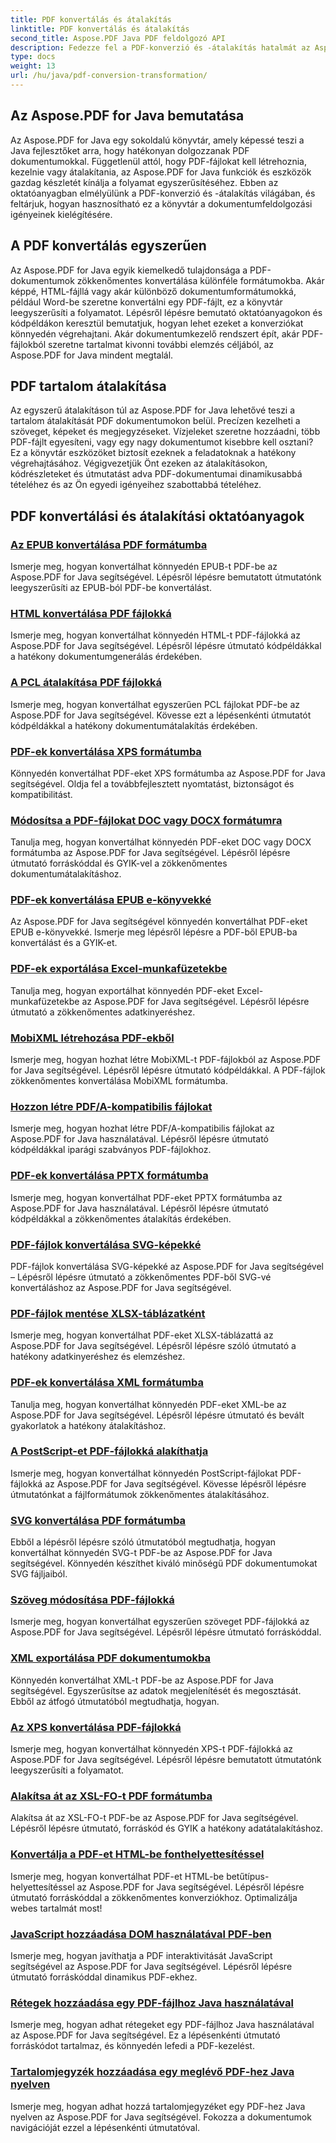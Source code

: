 ```yaml
---
title: PDF konvertálás és átalakítás
linktitle: PDF konvertálás és átalakítás
second_title: Aspose.PDF Java PDF feldolgozó API
description: Fedezze fel a PDF-konverzió és -átalakítás hatalmát az Aspose.PDF for Java segítségével – Átfogó oktatóanyagok fejlesztőknek. Fejlessze PDF-feldolgozási készségeit még ma!
type: docs
weight: 13
url: /hu/java/pdf-conversion-transformation/
---
```


## Az Aspose.PDF for Java bemutatása

Az Aspose.PDF for Java egy sokoldalú könyvtár, amely képessé teszi a Java fejlesztőket arra, hogy hatékonyan dolgozzanak PDF dokumentumokkal. Függetlenül attól, hogy PDF-fájlokat kell létrehoznia, kezelnie vagy átalakítania, az Aspose.PDF for Java funkciók és eszközök gazdag készletét kínálja a folyamat egyszerűsítéséhez. Ebben az oktatóanyagban elmélyülünk a PDF-konverzió és -átalakítás világában, és feltárjuk, hogyan hasznosítható ez a könyvtár a dokumentumfeldolgozási igényeinek kielégítésére.

## A PDF konvertálás egyszerűen

Az Aspose.PDF for Java egyik kiemelkedő tulajdonsága a PDF-dokumentumok zökkenőmentes konvertálása különféle formátumokba. Akár képpé, HTML-fájllá vagy akár különböző dokumentumformátumokká, például Word-be szeretne konvertálni egy PDF-fájlt, ez a könyvtár leegyszerűsíti a folyamatot. Lépésről lépésre bemutató oktatóanyagokon és kódpéldákon keresztül bemutatjuk, hogyan lehet ezeket a konverziókat könnyedén végrehajtani. Akár dokumentumkezelő rendszert épít, akár PDF-fájlokból szeretne tartalmat kivonni további elemzés céljából, az Aspose.PDF for Java mindent megtalál.

## PDF tartalom átalakítása

Az egyszerű átalakításon túl az Aspose.PDF for Java lehetővé teszi a tartalom átalakítását PDF dokumentumokon belül. Precízen kezelheti a szöveget, képeket és megjegyzéseket. Vízjeleket szeretne hozzáadni, több PDF-fájlt egyesíteni, vagy egy nagy dokumentumot kisebbre kell osztani? Ez a könyvtár eszközöket biztosít ezeknek a feladatoknak a hatékony végrehajtásához. Végigvezetjük Önt ezeken az átalakításokon, kódrészleteket és útmutatást adva PDF-dokumentumai dinamikusabbá tételéhez és az Ön egyedi igényeihez szabottabbá tételéhez.

## PDF konvertálási és átalakítási oktatóanyagok
### [Az EPUB konvertálása PDF formátumba](./convert-epub-to-pdf-format/)
Ismerje meg, hogyan konvertálhat könnyedén EPUB-t PDF-be az Aspose.PDF for Java segítségével. Lépésről lépésre bemutatott útmutatónk leegyszerűsíti az EPUB-ból PDF-be konvertálást.
### [HTML konvertálása PDF fájlokká](./convert-html-to-pdf-files/)
Ismerje meg, hogyan konvertálhat könnyedén HTML-t PDF-fájlokká az Aspose.PDF for Java segítségével. Lépésről lépésre útmutató kódpéldákkal a hatékony dokumentumgenerálás érdekében.
### [A PCL átalakítása PDF fájlokká](./transform-pcl-to-pdfs/)
Ismerje meg, hogyan konvertálhat egyszerűen PCL fájlokat PDF-be az Aspose.PDF for Java segítségével. Kövesse ezt a lépésenkénti útmutatót kódpéldákkal a hatékony dokumentumátalakítás érdekében.
### [PDF-ek konvertálása XPS formátumba](./convert-pdfs-to-xps-format/)
Könnyedén konvertálhat PDF-eket XPS formátumba az Aspose.PDF for Java segítségével. Oldja fel a továbbfejlesztett nyomtatást, biztonságot és kompatibilitást.
### [Módosítsa a PDF-fájlokat DOC vagy DOCX formátumra](./change-pdfs-to-doc-or-docx-format/)
Tanulja meg, hogyan konvertálhat könnyedén PDF-eket DOC vagy DOCX formátumba az Aspose.PDF for Java segítségével. Lépésről lépésre útmutató forráskóddal és GYIK-vel a zökkenőmentes dokumentumátalakításhoz.
### [PDF-ek konvertálása EPUB e-könyvekké](./convert-pdfs-to-epub-ebooks/)
Az Aspose.PDF for Java segítségével könnyedén konvertálhat PDF-eket EPUB e-könyvekké. Ismerje meg lépésről lépésre a PDF-ből EPUB-ba konvertálást és a GYIK-et.
### [PDF-ek exportálása Excel-munkafüzetekbe](./export-pdfs-to-excel-workbooks/)
Tanulja meg, hogyan exportálhat könnyedén PDF-eket Excel-munkafüzetekbe az Aspose.PDF for Java segítségével. Lépésről lépésre útmutató a zökkenőmentes adatkinyeréshez.
### [MobiXML létrehozása PDF-ekből](./generate-mobixml-from-pdfs/)
Ismerje meg, hogyan hozhat létre MobiXML-t PDF-fájlokból az Aspose.PDF for Java segítségével. Lépésről lépésre útmutató kódpéldákkal. A PDF-fájlok zökkenőmentes konvertálása MobiXML formátumba.
### [Hozzon létre PDF/A-kompatibilis fájlokat](./create-pdfa-compliant-files/)
Ismerje meg, hogyan hozhat létre PDF/A-kompatibilis fájlokat az Aspose.PDF for Java használatával. Lépésről lépésre útmutató kódpéldákkal iparági szabványos PDF-fájlokhoz.
### [PDF-ek konvertálása PPTX formátumba](./convert-pdfs-to-pptx-format/)
Ismerje meg, hogyan konvertálhat PDF-eket PPTX formátumba az Aspose.PDF for Java használatával. Lépésről lépésre útmutató kódpéldákkal a zökkenőmentes átalakítás érdekében.
### [PDF-fájlok konvertálása SVG-képekké](./convert-pdfs-to-svg-images/)
PDF-fájlok konvertálása SVG-képekké az Aspose.PDF for Java segítségével – Lépésről lépésre útmutató a zökkenőmentes PDF-ből SVG-vé konvertáláshoz az Aspose.PDF for Java segítségével.
### [PDF-fájlok mentése XLSX-táblázatként](./save-pdfs-as-xlsx-spreadsheets/)
Ismerje meg, hogyan konvertálhat PDF-eket XLSX-táblázattá az Aspose.PDF for Java segítségével. Lépésről lépésre szóló útmutató a hatékony adatkinyeréshez és elemzéshez.
### [PDF-ek konvertálása XML formátumba](./convert-pdfs-to-xml-format/)
Tanulja meg, hogyan konvertálhat könnyedén PDF-eket XML-be az Aspose.PDF for Java segítségével. Lépésről lépésre útmutató és bevált gyakorlatok a hatékony átalakításhoz.
### [A PostScript-et PDF-fájlokká alakíthatja](./turn-postscript-into-pdf-files/)
Ismerje meg, hogyan konvertálhat könnyedén PostScript-fájlokat PDF-fájlokká az Aspose.PDF for Java segítségével. Kövesse lépésről lépésre útmutatónkat a fájlformátumok zökkenőmentes átalakításához.
### [SVG konvertálása PDF formátumba](./convert-svg-to-pdf-format/)
Ebből a lépésről lépésre szóló útmutatóból megtudhatja, hogyan konvertálhat könnyedén SVG-t PDF-be az Aspose.PDF for Java segítségével. Könnyedén készíthet kiváló minőségű PDF dokumentumokat SVG fájljaiból.
### [Szöveg módosítása PDF-fájlokká](./change-text-to-pdf-files/)
Ismerje meg, hogyan konvertálhat egyszerűen szöveget PDF-fájlokká az Aspose.PDF for Java segítségével. Lépésről lépésre útmutató forráskóddal.
### [XML exportálása PDF dokumentumokba](./export-xml-to-pdf-documents/)
Könnyedén konvertálhat XML-t PDF-be az Aspose.PDF for Java segítségével. Egyszerűsítse az adatok megjelenítését és megosztását. Ebből az átfogó útmutatóból megtudhatja, hogyan.
### [Az XPS konvertálása PDF-fájlokká](./convert-xps-to-pdf-files/)
Ismerje meg, hogyan konvertálhat könnyedén XPS-t PDF-fájlokká az Aspose.PDF for Java segítségével. Lépésről lépésre bemutatott útmutatónk leegyszerűsíti a folyamatot.
### [Alakítsa át az XSL-FO-t PDF formátumba](./transform-xsl-fo-to-pdf-format/)
Alakítsa át az XSL-FO-t PDF-be az Aspose.PDF for Java segítségével. Lépésről lépésre útmutató, forráskód és GYIK a hatékony adatátalakításhoz.
### [Konvertálja a PDF-et HTML-be fonthelyettesítéssel](./convert-pdf-to-html-with-font-substitution/)
Ismerje meg, hogyan konvertálhat PDF-et HTML-be betűtípus-helyettesítéssel az Aspose.PDF for Java segítségével. Lépésről lépésre útmutató forráskóddal a zökkenőmentes konverziókhoz. Optimalizálja webes tartalmát most!
### [JavaScript hozzáadása DOM használatával PDF-ben](./adding-javascript-using-dom-in-pdf/)
Ismerje meg, hogyan javíthatja a PDF interaktivitását JavaScript segítségével az Aspose.PDF for Java segítségével. Lépésről lépésre útmutató forráskóddal dinamikus PDF-ekhez.
### [Rétegek hozzáadása egy PDF-fájlhoz Java használatával](./add-layers-to-pdf-file-using-java/)
Ismerje meg, hogyan adhat rétegeket egy PDF-fájlhoz Java használatával az Aspose.PDF for Java segítségével. Ez a lépésenkénti útmutató forráskódot tartalmaz, és könnyedén lefedi a PDF-kezelést.
### [Tartalomjegyzék hozzáadása egy meglévő PDF-hez Java nyelven](./add-table-of-contents-to-existing-pdf-in-java/)
Ismerje meg, hogyan adhat hozzá tartalomjegyzéket egy PDF-hez Java nyelven az Aspose.PDF for Java segítségével. Fokozza a dokumentumok navigációját ezzel a lépésenkénti útmutatóval.